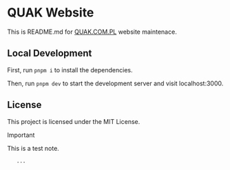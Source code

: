 # QUAK Website

This is README.md for [QUAK.COM.PL](https://quak.com.pl) website maintenace.

## Local Development

First, run `pnpm i` to install the dependencies.

Then, run `pnpm dev` to start the development server and visit localhost:3000.

## License

This project is licensed under the MIT License.


> [!IMPORTANT]
> This is a test note.
```
   ... 
```